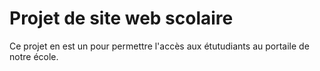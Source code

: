 # Projet de site web scolaire
Ce projet en est un pour permettre l'accès aux étutudiants au portaile de notre école.
